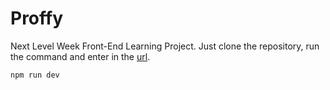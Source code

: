 # Proffy
Next Level Week Front-End Learning Project. 
Just clone the repository, run the command and enter in the [url](http://localhost:5500/).

    npm run dev
